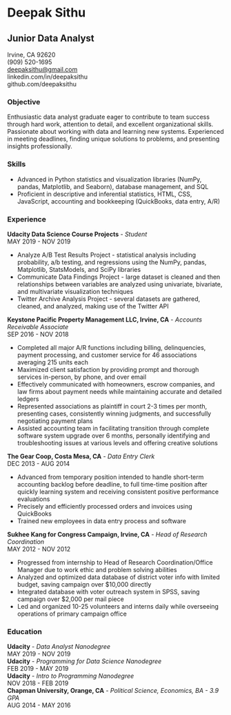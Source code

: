 
# Deepak Sithu
## Junior Data Analyst
Irvine, CA 92620</br>
(909) 520-1695</br>
deepaksithu@gmail.com</br>
linkedin.com/in/deepaksithu</br>
github.com/deepaksithu</br>

### Objective
Enthusiastic data analyst graduate eager to contribute to team success through hard work, attention to detail, and excellent organizational skills. Passionate about working with data and learning new systems. Experienced in meeting deadlines, finding unique solutions to problems, and presenting insights professionally.

### Skills
* Advanced in Python statistics and visualization libraries (NumPy, pandas, Matplotlib, and Seaborn), database management, and SQL
* Proficient in descriptive and inferential statistics, HTML, CSS, JavaScript, accounting and bookkeeping (QuickBooks, data entry, A/R)

### Experience
**Udacity Data Science Course Projects** - *Student*</br>
MAY 2019 - NOV 2019
* Analyze A/B Test Results Project - statistical analysis including probability, a/b testing, and regressions using the NumPy, pandas, Matplotlib, StatsModels, and SciPy libraries
* Communicate Data Findings Project - large dataset is cleaned and then relationships between variables are analyzed using univariate, bivariate, and multivariate visualization techniques
* Twitter Archive Analysis Project - several datasets are gathered, cleaned, and analyzed, making use of the Twitter API

**Keystone Pacific Property Management LLC, Irvine, CA** - *Accounts Receivable Associate*</br>
SEP 2016 - NOV 2018
* Completed all major A/R functions including billing, delinquencies, payment processing, and customer service for 46 associations averaging 215 units each
* Maximized client satisfaction by providing prompt and thorough services in-person, by phone, and over email
* Effectively communicated with homeowners, escrow companies, and law firms about payment needs while maintaining accurate and detailed ledgers
* Represented associations as plaintiff in court 2-3 times per month, presenting cases, consistently winning judgments, and successfully negotiating payment plans
* Assisted accounting team in facilitating transition through complete software system upgrade over 6 months, personally identifying and troubleshooting issues at various levels and offering creative solutions

**The Gear Coop, Costa Mesa, CA** - *Data Entry Clerk*</br>
DEC 2013 - AUG 2014
* Advanced from temporary position intended to handle short-term accounting backlog before deadline, to full time-time position after quickly learning system and receiving consistent positive performance evaluations
* Precisely and efficiently processed orders and invoices using QuickBooks
* Trained new employees in data entry process and software

**Sukhee Kang for Congress Campaign, Irvine, CA** - *Head of Research Coordination*</br>
MAY 2012 - NOV 2012
* Progressed from internship to Head of Research Coordination/Office Manager due to work ethic and problem solving abilities
* Analyzed and optimized data database of district voter info with limited budget, saving campaign over $10,000 directly
* Integrated database with voter outreach system in SPSS, saving campaign over $2,000 per mail piece
* Led and organized 10-25 volunteers and interns daily while overseeing operations of primary campaign office

### Education
**Udacity** - *Data Analyst Nanodegree*</br>
MAY 2019 - NOV 2019</br>
**Udacity** - *Programming for Data Science Nanodegree*</br>
FEB 2019 - MAY 2019</br>
**Udacity** - *Intro to Programming Nanodegree*</br>
NOV 2018 - FEB 2019</br>
**Chapman University, Orange, CA** - *Political Science, Economics, BA - 3.9 GPA*</br>
AUG 2014 - MAY 2016
